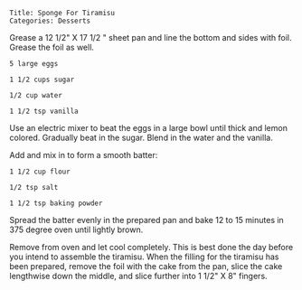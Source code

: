 ~~~ recipe-info
Title: Sponge For Tiramisu
Categories: Desserts
~~~

Grease a 12 1/2" X 17 1/2 " sheet pan and line the bottom and sides with foil. Grease the foil
as well.

~~~ recipe-ingredients
5 large eggs

1 1/2 cups sugar

1/2 cup water

1 1/2 tsp vanilla
~~~

Use an electric mixer to beat the eggs in a large bowl until thick and lemon colored. Gradually beat
in the sugar. Blend in the water and the vanilla.

Add and mix in to form a smooth batter:

~~~ recipe-ingredients
1 1/2 cup flour

1/2 tsp salt

1 1/2 tsp baking powder
~~~

Spread the batter evenly in the prepared pan and bake 12 to 15 minutes in 375 degree oven until
lightly brown.

Remove from oven and let cool completely. This is best done the day before you intend to assemble
the tiramisu. When the filling for the tiramisu has been prepared, remove the foil with the cake
from the pan, slice the cake lengthwise down the middle, and slice further into 1 1/2" X 8" fingers.
